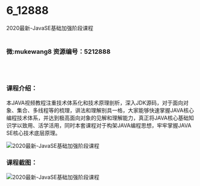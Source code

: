 # 6_12888
2020最新-JavaSE基础加强阶段课程
<br/></br>
<h3>微:mukewang8 资源编号：5212888</h3>
<br/></br>
<h3>课程介绍：</h3>
<p>本JAVA视频教程注重技术体系化和技术原理剖析，深入JDK源码，对于面向对象、集合、多线程等的梳理，讲法和理解别具一格，大家能够快速掌握JAVA核心编程技术体系，并达到极高面向对象的见解和理解能力，真正将JAVA核心基础知识学以致用、活学活用，同时本套课程对于构架JAVA编程思想，牢牢掌握JAVA SE核心技术底层原理。</p>
<p><img src="https://www.ko996.com/wp-content/uploads/img/2020/05/2-45-300x210.png" alt="2020最新-JavaSE基础加强阶段课程"></p>
<div class="info-desc">
<h3>课程截图：</h3>
<p><img src="https://www.ko996.com/wp-content/uploads/img/2020/05/1-49.png" alt="2020最新-JavaSE基础加强阶段课程"></p>


			
</div>

